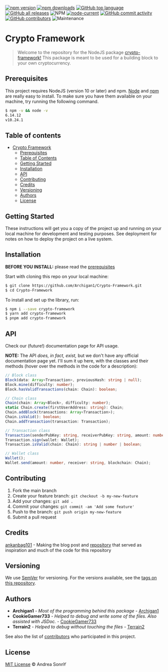 [![npm version](https://img.shields.io/npm/v/crypto-framework.svg)](https://npmjs.com/package/crypto-framework?activeTab=versions) [![npm downloads](https://img.shields.io/npm/dt/crypto-framework.svg)](https://npmjs.com/package/crypto-framework) [![GitHub top language](https://img.shields.io/github/languages/top/archigan1/crypto-framework.svg)](https://github.com/archigan1/crypto-framework) [![GitHub all releases](https://img.shields.io/github/downloads/archigan1/crypto-framework/total.svg?label=github%20downloads)](https://github.com/archigan1/crypto-framework/releases) ![NPM](https://img.shields.io/npm/l/crypto-framework.svg) [![node-current](https://img.shields.io/node/v/crypto-framework)](https://npmjs.org/package/crypto-framework) [![GitHub commit activity](https://img.shields.io/github/commit-activity/m/archigan1/crypto-framework)](https://github.com/archigan1/crypto-framework/commits/main) [![GitHub contributors](https://img.shields.io/github/contributors/archigan1/crypto-framework)](https://github.com/archigan1/crypto-framework/contributors) ![Maintenance](https://img.shields.io/maintenance/yes/2022)


# Crypto Framework

> Welcome to the repository for the NodeJS package [crypto-framework!](https://npmjs.com/package/crypto-framework)
> This package is meant to be used for a building block to your own cryptocurrency.

## Prerequisites

This project requires NodeJS (version 10 or later) and npm.
[Node](http://nodejs.org/) and [npm](https://npmjs.org/) are really easy to install.
To make sure you have them available on your machine,
try running the following command.

```sh
$ npm -v && node -v
6.14.12
v10.24.1
```

## Table of contents

- [Crypto Framework](#crypto-framework)
  - [Prerequisites](#prerequisites)
  - [Table of Contents](#table-of-contents)
  - [Getting Started](#getting-started)
  - [Installation](#installation)
  - [API](#api)
  - [Contributing](#contributing)
  - [Credits](#credits)
  - [Versioning](#versioning)
  - [Authors](#authors)
  - [License](#license)

## Getting Started

These instructions will get you a copy of the project up and running on your local machine for development and testing purposes. See deployment for notes on how to deploy the project on a live system.

## Installation

**BEFORE YOU INSTALL:** please read the [prerequisites](#prerequisites)

Start with cloning this repo on your local machine:

```sh
$ git clone https://github.com/Archigan1/Crypto-Framework.git
$ cd Crypto-Framework
```

To install and set up the library, run:

```sh
$ npm i --save crypto-framework
$ yarn add crypto-framework
$ pnpm add crypto-framework
```

## API

Check our (future!) documentation page for API usage.

**NOTE:** The API *does, in fact, exist,* but we don't have any official documentation page yet. I'll sum it up here, with the classes and their methods (hover over the methods in the code for a description):

```ts
// Block class
Block(data: Array<Transaction>, previousHash: string | null);
Block.mine(difficulty: number);
Block.hasValidTransactions(chain: Chain): boolean;

// Chain class
Chain(chain: Array<Block>, difficulty: number);
static Chain.create(firstUserAddress: string): Chain;
Chain.addBlock(transactions: Array<Transaction>);
Chain.isValid(): boolean;
Chain.addTransaction(transaction: Transaction);

// Transaction class
Transaction(senderPubKey: string, receiverPubKey: string, amount: number);
Transaction.sign(wallet: Wallet);
Transaction.isValid(chain: Chain): string | number | boolean;

// Wallet class
Wallet();
Wallet.send(amount: number, receiver: string, blockchain: Chain);
```

## Contributing

1.  Fork the main branch
2.  Create your feature branch: `git checkout -b my-new-feature`
3.  Add your changes: `git add .`
4.  Commit your changes: `git commit -am 'Add some feature'`
5.  Push to the branch: `git push origin my-new-feature`
6.  Submit a pull request

## Credits

[ankanbag101](https://github.com/ankanbag101) - Making the blog post and [repository](https://github.com/ankanbag101/crypto-coin) that served as inspiration and much of the code for this repository

## Versioning

We use [SemVer](http://semver.org/) for versioning. For the versions available, see the [tags on this repository](https://github.com/Archigan1/Crypto-Framework/tags).

## Authors

* **Archigan1** - *Most of the programming behind this package* - [Archigan1](https://github.com/Archigan1)
* **CookieGamer733** - *Helped to debug and write some of the files. Also assisted with JSDoc.* - [CookieGamer733](https://github.com/CookieGamer733)
* **Terrain2** - *Helped to debug without touching the files* - [Terrain2](https://github.com/Terrain2)

See also the list of [contributors](https://github.com/Archigan1/Crypto-Framework/contributors) who participated in this project.

## License

[MIT License](https://andreasonny.mit-license.org/2022) © Andrea SonnY
